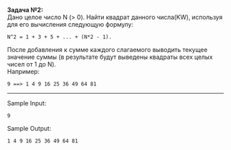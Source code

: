 **Задача №2:**  
Дано целое число N (> 0). Найти квадрат данного числа(KW), используя для его вычисления следующую формулу:  

    N^2 = 1 + 3 + 5 + ... + (N*2 - 1).   
После добавления к сумме каждого слагаемого выводить текущее значение суммы (в результате будут выведены квадраты всех целых чисел от 1 до N).   
Например: 
 
    9 ==> 1 4 9 16 25 36 49 64 81
___
Sample Input:
```
9
```
Sample Output:
```
1 4 9 16 25 36 49 64 81 
```